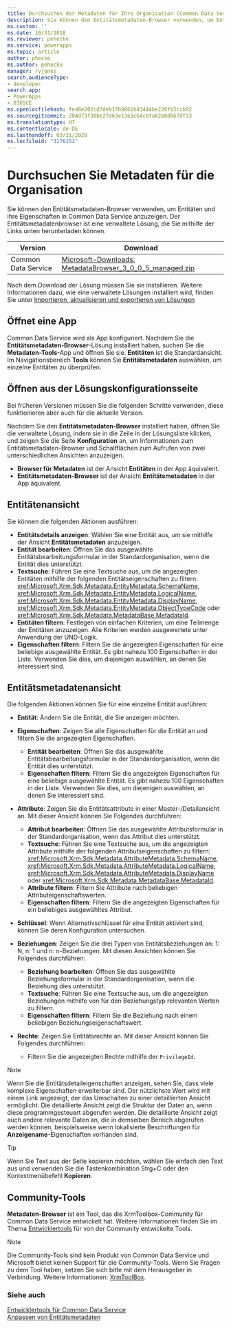 ```yaml
---
title: Durchsuchen der Metadaten für Ihre Organisation (Common Data Service) | Microsoft-Dokumentation
description: Sie können den Entitätsmetadaten-Browser verwenden, um Entitäten und ihre Eigenschaften in Common Data Service anzuzeigen. Der Entitätsmetadaten-Browser ist eine verwaltete Lösung, die Sie in Ihrer Organisation herunterladen und installieren können.
ms.custom: ''
ms.date: 10/31/2018
ms.reviewer: pehecke
ms.service: powerapps
ms.topic: article
author: phecke
ms.author: pehecke
manager: ryjones
search.audienceType:
- developer
search.app:
- PowerApps
- D365CE
ms.openlocfilehash: fed8e202cd7deb17b8861b43444be228fb5ccb92
ms.sourcegitcommit: 204d73f30be2fd63e13e3c64cbfa62b8d667df33
ms.translationtype: HT
ms.contentlocale: de-DE
ms.lasthandoff: 03/31/2020
ms.locfileid: "3176151"
---
```

# <a name="browse-the-metadata-for-your-environment"></a>Durchsuchen Sie Metadaten für die Organisation

Sie können den Entitätsmetadaten-Browser verwenden, um Entitäten und ihre Eigenschaften in Common Data Service anzuzeigen. Der Entitätsmetadatenbrowser ist eine verwaltete Lösung, die Sie mithilfe der Links unten herunterladen können.


|                                                                                               Version                                                                                                |                                                                                     Download                                                                                      |
|------------------------------------------------------------------------------------------------------------------------------------------------------------------------------------------------------|-----------------------------------------------------------------------------------------------------------------------------------------------------------------------------------|
| Common Data Service | [Microsoft-Downloads: MetadataBrowser_3_0_0_5_managed.zip](https://download.microsoft.com/download/8/E/3/8E3279FE-7915-48FE-A68B-ACAFB86DA69C/MetadataBrowser_3_0_0_5_managed.zip) |

Nach dem Download der Lösung müssen Sie sie installieren. Weitere Informationen dazu, wie eine verwaltete Lösungen installiert wird, finden Sie unter [Importieren, aktualisieren und exportieren von Lösungen](/dynamics365/customer-engagement/developer/customize/import-update-export-solutions)  

## <a name="open-as-an-app"></a>Öffnet eine App
Common Data Service wird als App konfiguriert. Nachdem Sie die **Entitätsmetadaten-Browser**-Lösung installiert haben, suchen Sie die **Metadaten-Tools**-App und öffnen Sie sie. **Entitäten** ist die Standardansicht. Im Navigationsbereich **Tools** können Sie **Entitätsmetadaten** auswählen, um einzelne Entitäten zu überprüfen.

## <a name="open-from-the-solution-configuration-page"></a>Öffnen aus der Lösungskonfigurationsseite
Bei früheren Versionen müssen Sie die folgenden Schritte verwenden, diese funktionieren aber auch für die aktuelle Version.  

Nachdem Sie den **Entitätsmetadaten-Browser** installiert haben, öffnen Sie die verwaltete Lösung, indem sie in die Zeile in der Lösungsliste klicken, und zeigen Sie die Seite **Konfiguration** an, um Informationen zum Entitätsmetadaten-Browser und Schaltflächen zum Aufrufen von zwei unterschiedlichen Ansichten anzuzeigen.
- **Browser für Metadaten** ist der Ansicht **Entitäten** in der App äquivalent.
- **Entitätsmetadaten-Browser** ist der Ansicht **Entitätsmetadaten** in der App äquivalent.

## <a name="entities-view"></a>Entitätenansicht
Sie können die folgenden Aktionen ausführen:

- **Entitätsdetails anzeigen**: Wählen Sie eine Entität aus, um sie mithilfe der Ansicht **Entitätsmetadaten** anzuzeigen.
- **Entität bearbeiten**: Öffnen Sie das ausgewählte Entitätsbearbeitungsformular in der Standardorganisation, wenn die Entität dies unterstützt.
- **Textsuche**: Führen Sie eine Textsuche aus, um die angezeigten Entitäten mithilfe der folgenden Entitätseigenschaften zu filtern: <xref:Microsoft.Xrm.Sdk.Metadata.EntityMetadata.SchemaName>, <xref:Microsoft.Xrm.Sdk.Metadata.EntityMetadata.LogicalName>, <xref:Microsoft.Xrm.Sdk.Metadata.EntityMetadata.DisplayName>, <xref:Microsoft.Xrm.Sdk.Metadata.EntityMetadata.ObjectTypeCode> oder <xref:Microsoft.Xrm.Sdk.Metadata.MetadataBase.MetadataId>.
- **Entitäten filtern**: Festlegen von einfachen Kriterien, um eine Teilmenge der Entitäten anzuzeigen. Alle Kriterien werden ausgewertete unter Anwendung der UND-Logik.
- **Eigenschaften filtern**: Filtern Sie die angezeigten Eigenschaften für eine beliebige ausgewählte Entität. Es gibt nahezu 100 Eigenschaften in der Liste. Verwenden Sie dies, um diejenigen auswählen, an denen Sie interessiert sind.

## <a name="entity-metadata-view"></a>Entitätsmetadatenansicht

Die folgenden Aktionen können Sie für eine einzelne Entität ausführen:

- **Entität**: Ändern Sie die Entität, die Sie anzeigen möchten.
- **Eigenschaften**: Zeigen Sie alle Eigenschaften für die Entität an und filtern Sie die angezeigten Eigenschaften.

    - **Entität bearbeiten**: Öffnen Sie das ausgewählte Entitätsbearbeitungsformular in der Standardorganisation, wenn die Entität dies unterstützt.
    - **Eigenschaften filtern**: Filtern Sie die angezeigten Eigenschaften für eine beliebige ausgewählte Entität. Es gibt nahezu 100 Eigenschaften in der Liste. Verwenden Sie dies, um diejenigen auswählen, an denen Sie interessiert sind.

- **Attribute**: Zeigen Sie die Entitätsattribute in einer Master-/Detailansicht an. Mit dieser Ansicht können Sie Folgendes durchführen:

    - **Attribut bearbeiten**: Öffnen Sie das ausgewählte Attributsformular in der Standardorganisation, wenn das Attribut dies unterstützt.
    - **Textsuche**: Führen Sie eine Textsuche aus, um die angezeigten Attribute mithilfe der folgenden Attributseigenschaften zu filtern: <xref:Microsoft.Xrm.Sdk.Metadata.AttributeMetadata.SchemaName>, <xref:Microsoft.Xrm.Sdk.Metadata.AttributeMetadata.LogicalName>, <xref:Microsoft.Xrm.Sdk.Metadata.AttributeMetadata.DisplayName> oder <xref:Microsoft.Xrm.Sdk.Metadata.MetadataBase.MetadataId>.
    - **Attribute filtern**: Filtern Sie Attribute nach beliebigen Attributeigenschaftswerten.
    - **Eigenschaften filtern**: Filtern Sie die angezeigten Eigenschaften für ein beliebiges ausgewähltes Attribut.

- **Schlüssel**: Wenn Alternativschlüssel für eine Entität aktiviert sind, können Sie deren Konfiguration untersuchen.

- **Beziehungen**: Zeigen Sie die drei Typen von Entitätsbeziehungen an: 1: N, n: 1 und n: n-Beziehungen. Mit diesen Ansichten können Sie Folgendes durchführen:  
    - **Beziehung bearbeiten**: Öffnen Sie das ausgewählte Beziehungsformular in der Standardorganisation, wenn die Beziehung dies unterstützt.  
    - **Textsuche**: Führen Sie eine Textsuche aus, um die angezeigten Beziehungen mithilfe von für den Beziehungstyp relevanten Werten zu filtern.  
    - **Eigenschaften filtern**: Filtern Sie die Beziehung nach einem beliebigen Beziehungseigenschaftswert.

- **Rechte**: Zeigen Sie Entitätsrechte an. Mit dieser Ansicht können Sie Folgendes durchführen:  
    - Filtern Sie die angezeigten Rechte mithilfe der `PrivilegeId`.

> [!NOTE]
> Wenn Sie die Entitätsdetaileigenschaften anzeigen, sehen Sie, dass viele komplexe Eigenschaften erweiterbar sind. Der nützlichste Wert wird mit einem Link angezeigt, der das Umschalten zu einer detaillierten Ansicht ermöglicht. Die detaillierte Ansicht zeigt die Struktur der Daten an, wenn diese programmgesteuert abgerufen werden. Die detaillierte Ansicht zeigt auch andere relevante Daten an, die in demselben Bereich abgerufen werden können, beispielsweise wenn lokalisierte Beschriftungen für **Anzeigename**-Eigenschaften vorhanden sind.

> [!TIP]
> Wenn Sie Text aus der Seite kopieren möchten, wählen Sie einfach den Text aus und verwenden Sie die Tastenkombination Strg+C oder den Kontextmenübefehl **Kopieren**.

## <a name="community-tools"></a>Community-Tools

**Metadaten-Browser** ist ein Tool, das die XrmToolbox-Community für Common Data Service entwickelt hat. Weitere Informationen finden Sie im Thema [Entwicklertools](developer-tools.md) für von der Community entwickelte Tools.

> [!NOTE]
> Die Community-Tools sind kein Produkt von Common Data Service und Microsoft bietet keinen Support für die Community-Tools. Wenn Sie Fragen zu dem Tool haben, setzen Sie sich bitte mit dem Herausgeber in Verbindung. Weitere Informationen: [XrmToolBox](https://www.xrmtoolbox.com).

### <a name="see-also"></a>Siehe auch

 [Entwicklertools für Common Data Service](developer-tools.md)<br />
 [Anpassen von Entitätsmetadaten](customize-entity-metadata.md)<br />
  
